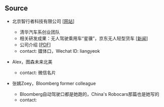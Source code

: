 ## Source
- 北京智行者科技有限公司 [[网站](https://www.idriverplus.com/)]
  - 清华汽车系创业团队
  - 相关研发成果：无人驾驶乘用车“星骥”，京东无人轻型货车 [[新闻](http://www.xinhuanet.com/tech/2017-09/28/c_1121740298.htm)]
  - 公司介绍 [[PDF](Sourcedocs/智行者材料（媒体）.pdf)]
  - contact: 媒体口，Wechat ID: liangyeok

- Alex，图森未来北美
  - contact: 微信名片

- 张嫣Zoey，Bloomberg former colleague
  - Bloomberg自动驾驶口都是她跑的，China's Robocars那篇也是她写的
  - contact: 
